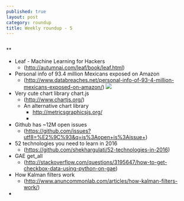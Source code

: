 ```yaml
---
published: true
layout: post
category: roundup
title: Weekly roundup - 5
---
```

![]()

**

* Leaf - Machine Learning for Hackers
	* (http://autumnai.com/leaf/book/leaf.html)
* Personal info of 93.4 million Mexicans exposed on Amazon
	* (http://www.databreaches.net/personal-info-of-93-4-million-mexicans-exposed-on-amazon/)
    ![](http://www.databreaches.net/wp-content/uploads/example_record_redact.png)
* Very cute chart library chart.js
	* (http://www.chartjs.org/)
    * An alternative chart library
    	* http://metricsgraphicsjs.org/
        *
* Github has ~12M open issues
	* (https://github.com/issues?utf8=%E2%9C%93&q=is%3Aopen+is%3Aissue+)
* 52 technologies you need to learn in 2016
	* (https://github.com/shekhargulati/52-technologies-in-2016)
* GAE get_all
	* (http://stackoverflow.com/questions/3195647/how-to-get-checkbox-data-using-python-on-gae)
* How Kalman filters work
	* (http://www.anuncommonlab.com/articles/how-kalman-filters-work/)
*

